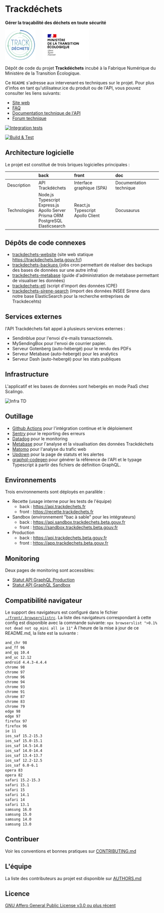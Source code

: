 # Trackdéchets

**Gérer la traçabilité des déchets en toute sécurité**

<img height="100px" style="margin-right: 20px" src="./front/public/trackdechets.png" alt="logo"></img>
<img height="100px" src="./front/public/marianne_mte.svg" alt="logo"></img>

Dépôt de code du projet **Trackdéchets** incubé à la Fabrique Numérique du Ministère de la Transition Écologique.

Ce `README` s'adresse aux intervenant·es techniques sur le projet. Pour plus d'infos en tant qu'utilisateur.ice du produit ou de l'API, vous pouvez consulter les liens suivants:

- [Site web](https://trackdechets.beta.gouv.fr)
- [FAQ](https://faq.trackdechets.fr/)
- [Documentation technique de l'API](https://developers.trackdechets.beta.gouv.fr)
- [Forum technique](https://forum.trackdechets.beta.gouv.fr)

[![Integration tests](https://github.com/MTES-MCT/trackdechets/actions/workflows/integration-tests.yml/badge.svg)](https://github.com/MTES-MCT/trackdechets/actions/workflows/integration-tests.yml)

[![Build & Test](https://github.com/MTES-MCT/trackdechets/actions/workflows/build-and-test.yml/badge.svg)](https://github.com/MTES-MCT/trackdechets/actions/workflows/build-and-test.yml)

## Architecture logicielle

Le projet est constitué de trois briques logicielles principales :

|              | back                                                                                                                | front                                         | doc                     |
| :----------- | :------------------------------------------------------------------------------------------------------------------ | :-------------------------------------------- | :---------------------- |
| Description  | API Trackdéchets                                                                                                    | Interface graphique (SPA)                     | Documentation technique |
| Technologies | Node.js <br/> Typescript <br/> Express.js <br/> Apollo Server <br/> Prisma ORM <br/> PostgreSQL </br> Elasticsearch | React.js <br/> Typescript <br/> Apollo Client | Docusaurus              |

## Dépôts de code connexes

- [trackdechets-website](https://github.com/MTES-MCT/trackdechets-website) (site web statique https://trackdechets.beta.gouv.fr/)
- [trackdechets-backups ](https://github.com/MTES-MCT/trackdechets-backups) (jobs cron permettant de réaliser des backups des bases de données sur une autre infra)
- [trackdechets-metabase](https://github.com/MTES-MCT/trackdechets-metabase) (guide d'administration de metabase permettant de visualiser les données)
- [trackdechets-etl](https://github.com/MTES-MCT/trackdechets-etl) (script d'import des données ICPE)
- [trackdechets-sirene-search](https://github.com/MTES-MCT/trackdechets-sirene-search) (import des données INSEE Sirene dans notre base ElasticSearch pour la recherche entreprises de Trackdecehts)

## Services externes

l'API Trackdéchets fait appel à plusieurs services externes :

- Sendinblue pour l'envoi d'e-mails transactionnels.
- MySendingBox pour l'envoi de courrier papier.
- Serveur Gotenberg (auto-hébergé) pour le rendu des PDFs
- Serveur Metabase (auto-hebergé) pour les analytics
- Serveur Dash (auto-hebergé) pour les stats publiques

## Infrastructure

L'applicatif et les bases de données sont hebergés en mode PaaS chez Scalingo.

![Infra TD](https://user-images.githubusercontent.com/2269165/154451580-e601abb4-40a2-41a6-9727-ff9b446a3594.png)

## Outillage

- [Github Actions](https://github.com/features/actions) pour l'intégration continue et le déploiement
- [Sentry](https://sentry.io) pour le reporting des erreurs
- [Datadog](https://www.datadoghq.eu) pour le monitoring
- [Metabase](https://www.metabase.com/) pour l'analyse et la visualisation des données Trackdéchets
- [Matomo](https://fr.matomo.org/) pour l'analyse du trafic web
- [Updown](https://updown.io/) pour la page de statuts et les alertes
- [graphql-codegen](https://graphql-code-generator.com/) pour générer la référence de l'API et le typage Typescript à partir des fichiers de définition GraphQL.

## Environnements

Trois environnements sont déployés en parallèle :

- Recette (usage interne pour les tests de l'équipe)
  - back : https://api.trackdechets.fr
  - front : https://recette.trackdechets.fr
- Sandbox (environnement "bac à sable" pour les intégrateurs)
  - back : https://api.sandbox.trackdechets.beta.gouv.fr
  - front : https://sandbox.trackdechets.beta.gouv.fr
- Production
  - back : https://api.trackdechets.beta.gouv.fr
  - front : https://app.trackdechets.beta.gouv.fr

## Monitoring

Deux pages de monitoring sont accessibles:

- [Statut API GraphQL Production](https://status.trackdechets.beta.gouv.fr)
- [Statut API GraphQL Sandbox](https://status.sandbox.trackdechets.beta.gouv.fr)

## Compatibilité navigateur

Le support des navigateurs est configuré dans le fichier [`./front/.browserslistrc`](./front/.browserslistrc). La liste des navigateurs correspondant à cette config est disponible avec la commande suivante: `npx browserslist ">0.1% not dead not op_mini all ie 11"`
À l'heure de la mise à jour de ce README.md, la liste est la suivante :

```
and_chr 98
and_ff 96
and_qq 10.4
and_uc 12.12
android 4.4.3-4.4.4
chrome 98
chrome 97
chrome 96
chrome 94
chrome 93
chrome 91
chrome 87
chrome 83
chrome 79
edge 98
edge 97
firefox 97
firefox 96
ie 11
ios_saf 15.2-15.3
ios_saf 15.0-15.1
ios_saf 14.5-14.8
ios_saf 14.0-14.4
ios_saf 13.4-13.7
ios_saf 12.2-12.5
ios_saf 6.0-6.1
opera 83
opera 82
safari 15.2-15.3
safari 15.1
safari 15
safari 14.1
safari 14
safari 13.1
samsung 16.0
samsung 15.0
samsung 14.0
samsung 13.0
```

## Contribuer

Voir les conventions et bonnes pratiques sur [CONTRIBUTING.md](./CONTRIBUTING.md)

## L'équipe

La liste des contributeurs au projet est disponible sur [AUTHORS.md](./AUTHORS.md)

## Licence

[GNU Affero General Public License v3.0 ou plus récent](https://spdx.org/licenses/AGPL-3.0-or-later.html)
